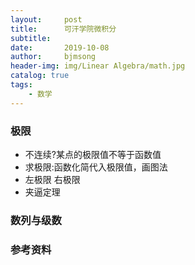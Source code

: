 ```yaml
---
layout:     post
title:      可汗学院微积分
subtitle:   
date:       2019-10-08
author:     bjmsong
header-img: img/Linear Algebra/math.jpg
catalog: true
tags:
    - 数学
---
```


### 极限
- 不连续?某点的极限值不等于函数值
- 求极限:函数化简代入极限值，画图法
- 左极限 右极限
- 夹逼定理

### 数列与级数



### 参考资料